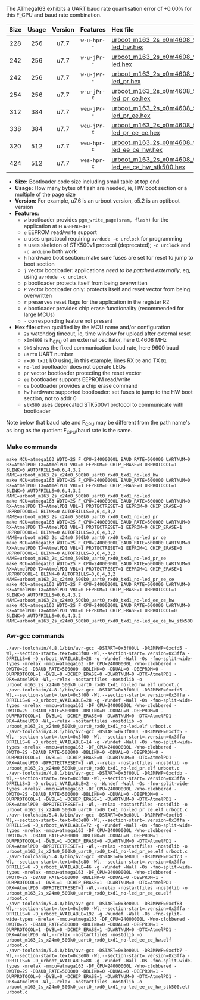 The ATmega163 exhibits a UART baud rate quantisation error of +0.00% for this F_CPU and baud rate combination.

|Size|Usage|Version|Features|Hex file|
|:-:|:-:|:-:|:-:|:--|
|228|256|u7.7|`w-u-hpr--`|[urboot_m163_2s_x0m4608_9k6_uart0_rxd0_txd1_no-led_hw.hex](https://raw.githubusercontent.com/stefanrueger/urboot.hex/main/mcus/atmega163/watchdog_2_s/external_oscillator_x/%2B0m460800_hz/%2B%2B%2B9k6_baud/uart0_rxd0_txd1/no-led/urboot_m163_2s_x0m4608_9k6_uart0_rxd0_txd1_no-led_hw.hex)|
|242|256|u7.7|`w-u-jPr--`|[urboot_m163_2s_x0m4608_9k6_uart0_rxd0_txd1_no-led.hex](https://raw.githubusercontent.com/stefanrueger/urboot.hex/main/mcus/atmega163/watchdog_2_s/external_oscillator_x/%2B0m460800_hz/%2B%2B%2B9k6_baud/uart0_rxd0_txd1/no-led/urboot_m163_2s_x0m4608_9k6_uart0_rxd0_txd1_no-led.hex)|
|242|256|u7.7|`w-u-jPr--`|[urboot_m163_2s_x0m4608_9k6_uart0_rxd0_txd1_no-led_pr.hex](https://raw.githubusercontent.com/stefanrueger/urboot.hex/main/mcus/atmega163/watchdog_2_s/external_oscillator_x/%2B0m460800_hz/%2B%2B%2B9k6_baud/uart0_rxd0_txd1/no-led/urboot_m163_2s_x0m4608_9k6_uart0_rxd0_txd1_no-led_pr.hex)|
|254|256|u7.7|`w-u-jPr-c`|[urboot_m163_2s_x0m4608_9k6_uart0_rxd0_txd1_no-led_pr_ce.hex](https://raw.githubusercontent.com/stefanrueger/urboot.hex/main/mcus/atmega163/watchdog_2_s/external_oscillator_x/%2B0m460800_hz/%2B%2B%2B9k6_baud/uart0_rxd0_txd1/no-led/urboot_m163_2s_x0m4608_9k6_uart0_rxd0_txd1_no-led_pr_ce.hex)|
|312|384|u7.7|`weu-jPr--`|[urboot_m163_2s_x0m4608_9k6_uart0_rxd0_txd1_no-led_pr_ee.hex](https://raw.githubusercontent.com/stefanrueger/urboot.hex/main/mcus/atmega163/watchdog_2_s/external_oscillator_x/%2B0m460800_hz/%2B%2B%2B9k6_baud/uart0_rxd0_txd1/no-led/urboot_m163_2s_x0m4608_9k6_uart0_rxd0_txd1_no-led_pr_ee.hex)|
|338|384|u7.7|`weu-jPr-c`|[urboot_m163_2s_x0m4608_9k6_uart0_rxd0_txd1_no-led_pr_ee_ce.hex](https://raw.githubusercontent.com/stefanrueger/urboot.hex/main/mcus/atmega163/watchdog_2_s/external_oscillator_x/%2B0m460800_hz/%2B%2B%2B9k6_baud/uart0_rxd0_txd1/no-led/urboot_m163_2s_x0m4608_9k6_uart0_rxd0_txd1_no-led_pr_ee_ce.hex)|
|320|512|u7.7|`weu-hpr-c`|[urboot_m163_2s_x0m4608_9k6_uart0_rxd0_txd1_no-led_ee_ce_hw.hex](https://raw.githubusercontent.com/stefanrueger/urboot.hex/main/mcus/atmega163/watchdog_2_s/external_oscillator_x/%2B0m460800_hz/%2B%2B%2B9k6_baud/uart0_rxd0_txd1/no-led/urboot_m163_2s_x0m4608_9k6_uart0_rxd0_txd1_no-led_ee_ce_hw.hex)|
|424|512|u7.7|`wes-hpr-c`|[urboot_m163_2s_x0m4608_9k6_uart0_rxd0_txd1_no-led_ee_ce_hw_stk500.hex](https://raw.githubusercontent.com/stefanrueger/urboot.hex/main/mcus/atmega163/watchdog_2_s/external_oscillator_x/%2B0m460800_hz/%2B%2B%2B9k6_baud/uart0_rxd0_txd1/no-led/urboot_m163_2s_x0m4608_9k6_uart0_rxd0_txd1_no-led_ee_ce_hw_stk500.hex)|

- **Size:** Bootloader code size including small table at top end
- **Usage:** How many bytes of flash are needed, ie, HW boot section or a multiple of the page size
- **Version:** For example, u7.6 is an urboot version, o5.2 is an optiboot version
- **Features:**
  + `w` bootloader provides `pgm_write_page(sram, flash)` for the application at `FLASHEND-4+1`
  + `e` EEPROM read/write support
  + `u` uses urprotocol requiring `avrdude -c urclock` for programming
  + `s` uses skeleton of STK500v1 protocol (deprecated); `-c urclock` and `-c arduino` both work
  + `h` hardware boot section: make sure fuses are set for reset to jump to boot section
  + `j` vector bootloader: applications *need to be patched externally*, eg, using `avrdude -c urclock`
  + `p` bootloader protects itself from being overwritten
  + `P` vector bootloader only: protects itself and reset vector from being overwritten
  + `r` preserves reset flags for the application in the register R2
  + `c` bootloader provides chip erase functionality (recommended for large MCUs)
  + `-` corresponding feature not present
- **Hex file:** often qualified by the MCU name and/or configuration
  + `2s` watchdog timeout, ie, time window for upload after external reset
  + `x0m4608` is F<sub>CPU</sub> of an external oscillator, here 0.4608 MHz
  + `9k6` shows the fixed communication baud rate, here 9600 baud
  + `uart0` UART number
  + `rxd0 txd1` I/O using, in this example, lines RX `D0` and TX `D1`
  + `no-led` bootloader does not operate LEDs
  + `pr` vector bootloader protecting the reset vector
  + `ee` bootloader supports EEPROM read/write
  + `ce` bootloader provides a chip erase command
  + `hw` hardware supported bootloader: set fuses to jump to the HW boot section, not to addr 0
  + `stk500` uses deprecated STK500v1 protocol to communicate with bootloader


Note below that baud rate and F<sub>CPU</sub> may be different from the path name's as long as the quotient F<sub>CPU</sub>/baud rate is the same.

### Make commands
```
make MCU=atmega163 WDTO=2S F_CPU=24000000L BAUD_RATE=500000 UARTNUM=0 RX=AtmelPD0 TX=AtmelPD1 VBL=0 EEPROM=0 CHIP_ERASE=0 URPROTOCOL=1 BLINK=0 AUTOFRILLS=0,6,4,3,2 NAME=urboot_m163_2s_x24m0_500k0_uart0_rxd0_txd1_no-led_hw
make MCU=atmega163 WDTO=2S F_CPU=24000000L BAUD_RATE=500000 UARTNUM=0 RX=AtmelPD0 TX=AtmelPD1 VBL=1 EEPROM=0 CHIP_ERASE=0 URPROTOCOL=1 BLINK=0 AUTOFRILLS=0,6,4,3,2 NAME=urboot_m163_2s_x24m0_500k0_uart0_rxd0_txd1_no-led
make MCU=atmega163 WDTO=2S F_CPU=24000000L BAUD_RATE=500000 UARTNUM=0 RX=AtmelPD0 TX=AtmelPD1 VBL=1 PROTECTRESET=1 EEPROM=0 CHIP_ERASE=0 URPROTOCOL=1 BLINK=0 AUTOFRILLS=0,6,4,3,2 NAME=urboot_m163_2s_x24m0_500k0_uart0_rxd0_txd1_no-led_pr
make MCU=atmega163 WDTO=2S F_CPU=24000000L BAUD_RATE=500000 UARTNUM=0 RX=AtmelPD0 TX=AtmelPD1 VBL=1 PROTECTRESET=1 EEPROM=0 CHIP_ERASE=1 URPROTOCOL=1 BLINK=0 AUTOFRILLS=0,6,4,3,2 NAME=urboot_m163_2s_x24m0_500k0_uart0_rxd0_txd1_no-led_pr_ce
make MCU=atmega163 WDTO=2S F_CPU=24000000L BAUD_RATE=500000 UARTNUM=0 RX=AtmelPD0 TX=AtmelPD1 VBL=1 PROTECTRESET=1 EEPROM=1 CHIP_ERASE=0 URPROTOCOL=1 BLINK=0 AUTOFRILLS=0,6,4,3,2 NAME=urboot_m163_2s_x24m0_500k0_uart0_rxd0_txd1_no-led_pr_ee
make MCU=atmega163 WDTO=2S F_CPU=24000000L BAUD_RATE=500000 UARTNUM=0 RX=AtmelPD0 TX=AtmelPD1 VBL=1 PROTECTRESET=1 EEPROM=1 CHIP_ERASE=1 URPROTOCOL=1 BLINK=0 AUTOFRILLS=0,6,4,3,2 NAME=urboot_m163_2s_x24m0_500k0_uart0_rxd0_txd1_no-led_pr_ee_ce
make MCU=atmega163 WDTO=2S F_CPU=24000000L BAUD_RATE=500000 UARTNUM=0 RX=AtmelPD0 TX=AtmelPD1 VBL=0 EEPROM=1 CHIP_ERASE=1 URPROTOCOL=1 BLINK=0 AUTOFRILLS=0,6,4,3,2 NAME=urboot_m163_2s_x24m0_500k0_uart0_rxd0_txd1_no-led_ee_ce_hw
make MCU=atmega163 WDTO=2S F_CPU=24000000L BAUD_RATE=500000 UARTNUM=0 RX=AtmelPD0 TX=AtmelPD1 VBL=0 EEPROM=1 CHIP_ERASE=1 URPROTOCOL=0 BLINK=0 AUTOFRILLS=0,6,4,3,2 NAME=urboot_m163_2s_x24m0_500k0_uart0_rxd0_txd1_no-led_ee_ce_hw_stk500
```

### Avr-gcc commands
```
./avr-toolchain/4.8.1/bin/avr-gcc -DSTART=0x3f00UL -DRJMPWP=0xcfd5 -Wl,--section-start=.text=0x3f00 -Wl,--section-start=.version=0x3ffa -DFRILLS=6 -D_urboot_AVAILABLE=28 -g -Wundef -Wall -Os -fno-split-wide-types -mrelax -mmcu=atmega163 -DF_CPU=24000000L -Wno-clobbered -DWDTO=2S -DBAUD_RATE=500000 -DBLINK=0 -DDUAL=0 -DEEPROM=0 -DURPROTOCOL=1 -DVBL=0 -DCHIP_ERASE=0 -DUARTNUM=0 -DTX=AtmelPD1 -DRX=AtmelPD0 -Wl,--relax -nostartfiles -nostdlib -o urboot_m163_2s_x24m0_500k0_uart0_rxd0_txd1_no-led_hw.elf urboot.c
./avr-toolchain/4.8.1/bin/avr-gcc -DSTART=0x3f00UL -DRJMPWP=0xcfd5 -Wl,--section-start=.text=0x3f00 -Wl,--section-start=.version=0x3ffa -DFRILLS=6 -D_urboot_AVAILABLE=28 -g -Wundef -Wall -Os -fno-split-wide-types -mrelax -mmcu=atmega163 -DF_CPU=24000000L -Wno-clobbered -DWDTO=2S -DBAUD_RATE=500000 -DBLINK=0 -DDUAL=0 -DEEPROM=0 -DURPROTOCOL=1 -DVBL=1 -DCHIP_ERASE=0 -DUARTNUM=0 -DTX=AtmelPD1 -DRX=AtmelPD0 -Wl,--relax -nostartfiles -nostdlib -o urboot_m163_2s_x24m0_500k0_uart0_rxd0_txd1_no-led.elf urboot.c
./avr-toolchain/4.8.1/bin/avr-gcc -DSTART=0x3f00UL -DRJMPWP=0xcfd5 -Wl,--section-start=.text=0x3f00 -Wl,--section-start=.version=0x3ffa -DFRILLS=6 -D_urboot_AVAILABLE=14 -g -Wundef -Wall -Os -fno-split-wide-types -mrelax -mmcu=atmega163 -DF_CPU=24000000L -Wno-clobbered -DWDTO=2S -DBAUD_RATE=500000 -DBLINK=0 -DDUAL=0 -DEEPROM=0 -DURPROTOCOL=1 -DVBL=1 -DCHIP_ERASE=0 -DUARTNUM=0 -DTX=AtmelPD1 -DRX=AtmelPD0 -DPROTECTRESET=1 -Wl,--relax -nostartfiles -nostdlib -o urboot_m163_2s_x24m0_500k0_uart0_rxd0_txd1_no-led_pr.elf urboot.c
./avr-toolchain/4.8.1/bin/avr-gcc -DSTART=0x3f00UL -DRJMPWP=0xcfdb -Wl,--section-start=.text=0x3f00 -Wl,--section-start=.version=0x3ffa -DFRILLS=3 -D_urboot_AVAILABLE=2 -g -Wundef -Wall -Os -fno-split-wide-types -mrelax -mmcu=atmega163 -DF_CPU=24000000L -Wno-clobbered -DWDTO=2S -DBAUD_RATE=500000 -DBLINK=0 -DDUAL=0 -DEEPROM=0 -DURPROTOCOL=1 -DVBL=1 -DCHIP_ERASE=1 -DUARTNUM=0 -DTX=AtmelPD1 -DRX=AtmelPD0 -DPROTECTRESET=1 -Wl,--relax -nostartfiles -nostdlib -o urboot_m163_2s_x24m0_500k0_uart0_rxd0_txd1_no-led_pr_ce.elf urboot.c
./avr-toolchain/5.4.0/bin/avr-gcc -DSTART=0x3e80UL -DRJMPWP=0xcfb6 -Wl,--section-start=.text=0x3e80 -Wl,--section-start=.version=0x3ffa -DFRILLS=6 -D_urboot_AVAILABLE=72 -g -Wundef -Wall -Os -fno-split-wide-types -mrelax -mmcu=atmega163 -DF_CPU=24000000L -Wno-clobbered -DWDTO=2S -DBAUD_RATE=500000 -DBLINK=0 -DDUAL=0 -DEEPROM=1 -DURPROTOCOL=1 -DVBL=1 -DCHIP_ERASE=0 -DUARTNUM=0 -DTX=AtmelPD1 -DRX=AtmelPD0 -DPROTECTRESET=1 -Wl,--relax -nostartfiles -nostdlib -o urboot_m163_2s_x24m0_500k0_uart0_rxd0_txd1_no-led_pr_ee.elf urboot.c
./avr-toolchain/5.4.0/bin/avr-gcc -DSTART=0x3e80UL -DRJMPWP=0xcfc3 -Wl,--section-start=.text=0x3e80 -Wl,--section-start=.version=0x3ffa -DFRILLS=6 -D_urboot_AVAILABLE=46 -g -Wundef -Wall -Os -fno-split-wide-types -mrelax -mmcu=atmega163 -DF_CPU=24000000L -Wno-clobbered -DWDTO=2S -DBAUD_RATE=500000 -DBLINK=0 -DDUAL=0 -DEEPROM=1 -DURPROTOCOL=1 -DVBL=1 -DCHIP_ERASE=1 -DUARTNUM=0 -DTX=AtmelPD1 -DRX=AtmelPD0 -DPROTECTRESET=1 -Wl,--relax -nostartfiles -nostdlib -o urboot_m163_2s_x24m0_500k0_uart0_rxd0_txd1_no-led_pr_ee_ce.elf urboot.c
./avr-toolchain/5.4.0/bin/avr-gcc -DSTART=0x3e00UL -DRJMPWP=0xcf83 -Wl,--section-start=.text=0x3e00 -Wl,--section-start=.version=0x3ffa -DFRILLS=6 -D_urboot_AVAILABLE=192 -g -Wundef -Wall -Os -fno-split-wide-types -mrelax -mmcu=atmega163 -DF_CPU=24000000L -Wno-clobbered -DWDTO=2S -DBAUD_RATE=500000 -DBLINK=0 -DDUAL=0 -DEEPROM=1 -DURPROTOCOL=1 -DVBL=0 -DCHIP_ERASE=1 -DUARTNUM=0 -DTX=AtmelPD1 -DRX=AtmelPD0 -Wl,--relax -nostartfiles -nostdlib -o urboot_m163_2s_x24m0_500k0_uart0_rxd0_txd1_no-led_ee_ce_hw.elf urboot.c
./avr-toolchain/5.4.0/bin/avr-gcc -DSTART=0x3e00UL -DRJMPWP=0xcfb7 -Wl,--section-start=.text=0x3e00 -Wl,--section-start=.version=0x3ffa -DFRILLS=6 -D_urboot_AVAILABLE=88 -g -Wundef -Wall -Os -fno-split-wide-types -mrelax -mmcu=atmega163 -DF_CPU=24000000L -Wno-clobbered -DWDTO=2S -DBAUD_RATE=500000 -DBLINK=0 -DDUAL=0 -DEEPROM=1 -DURPROTOCOL=0 -DVBL=0 -DCHIP_ERASE=1 -DUARTNUM=0 -DTX=AtmelPD1 -DRX=AtmelPD0 -Wl,--relax -nostartfiles -nostdlib -o urboot_m163_2s_x24m0_500k0_uart0_rxd0_txd1_no-led_ee_ce_hw_stk500.elf urboot.c
```


